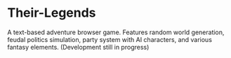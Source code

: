 # Their-Legends

A text-based adventure browser game. Features random world generation, feudal politics simulation, party system with AI characters, and various fantasy elements. (Development still in progress) 
